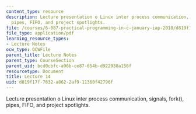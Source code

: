 ```yaml
---
content_type: resource
description: Lecture presentation o Linux inter process communication, signals, fork(),
  pipes, FIFO, and project spotlights.
file: /courses/6-087-practical-programming-in-c-january-iap-2010/d819f17f7632a8622af911360f42796f_MIT6_087IAP10_lec14.pdf
file_type: application/pdf
learning_resource_types:
- Lecture Notes
ocw_type: OCWFile
parent_title: Lecture Notes
parent_type: CourseSection
parent_uid: bcd0cbfc-a96b-ce87-654b-d922938a156f
resourcetype: Document
title: Lecture 14
uid: d819f17f-7632-a862-2af9-11360f42796f
---
```

Lecture presentation o Linux inter process communication, signals, fork(), pipes, FIFO, and project spotlights.


